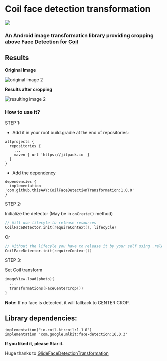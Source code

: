 
# Coil face detection transformation

[![](https://jitpack.io/v/thisAAY/CoilFaceDetectionTransformation.svg)](https://jitpack.io/#thisAAY/CoilFaceDetectionTransformation)

### An Android image transformation library providing cropping above Face Detection for [Coil](https://github.com/coil-kt/coil/)

Results
------

**Original Image**

![original image 2](https://github.com/abhiint16/GlideFaceDetectionTransformation/raw/master/images/original_image2.jpg?raw=true )

**Results after cropping**

![resulting image 2](https://github.com/abhiint16/GlideFaceDetectionTransformation/raw/master/images/result_image2.jpg?raw=true)


### How to use it?

STEP 1:
- Add it in your root build.gradle at the end of repositories:
```
allprojects {
  repositories {
    ...
    maven { url 'https://jitpack.io' }
  }
}
```
- Add the dependency
```
dependencies {
  implementation 'com.github.thisAAY:CoilFaceDetectionTransformation:1.0.0'
}
```
STEP 2:

Initialize the detector (May be in `onCreate()` method)

```kotlin
// Will use lifecyle to release resources
CoilFaceDetector.init(requireContext(), lifecycle)
```
Or
```kotlin
// Without the lifecyle you have to release it by your self using .release()
CoilFaceDetector.init(requireContext())
```

STEP 3:

Set Coil transform

```kotlin
imageView.load(photo){
  ...
  transformations(FaceCenterCrop())
}
```

**Note:** If no face is detected, it will fallback to CENTER CROP.

Library dependencies:
------
```
implementation("io.coil-kt:coil:1.1.0")
implementation 'com.google.mlkit:face-detection:16.0.3'
```


**If you liked it, please Star it.**

Huge thanks to  [GlideFaceDetectionTransformation](https://github.com/abhiint16/GlideFaceDetectionTransformation)
